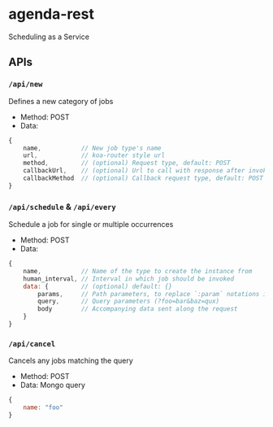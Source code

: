 # agenda-rest
Scheduling as a Service

## APIs

### **`/api/new`**
Defines a new category of jobs

* Method: POST
* Data:
```javascript
{
    name,           // New job type's name
    url,            // koa-router style url
    method,         // (optional) Request type, default: POST
    callbackUrl,    // (optional) Url to call with response after invokation
    callbackMethod  // (optional) Callback request type, default: POST
}
```

### **`/api/schedule`** & **`/api/every`**
Schedule a job for single or multiple occurrences

* Method: POST
* Data:
```javascript
{
    name,           // Name of the type to create the instance from
    human_interval, // Interval in which job should be invoked
    data: {         // (optional) default: {}
        params,     // Path parameters, to replace `:param` notations in job definition's url
        query,      // Query parameters (?foo=bar&baz=qux)
        body        // Accompanying data sent along the request
    }
}
```

### **`/api/cancel`**
Cancels any jobs matching the query

* Method: POST
* Data: Mongo query
```javascript
{
    name: "foo"
}
```
